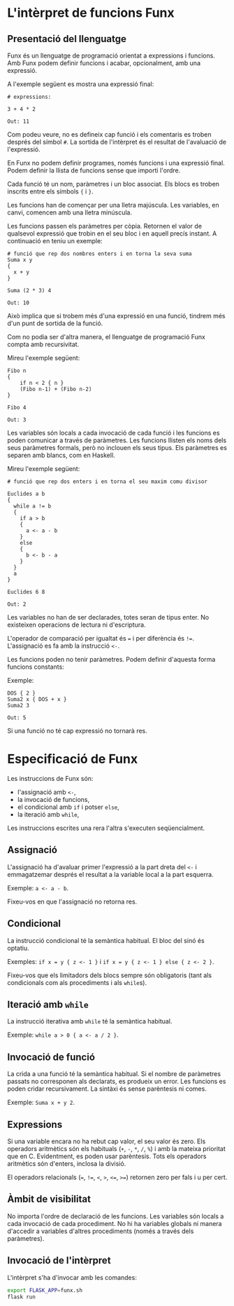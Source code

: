 # L'intèrpret de funcions Funx

## Presentació del llenguatge

Funx és un llenguatge de programació orientat a expressions i funcions. Amb 
Funx podem definir funcions i acabar, opcionalment, amb una expressió.

A l'exemple següent es mostra una expressió final:

```
# expressions:

3 + 4 * 2
```

```
Out: 11
```

Com podeu veure, no es defineix cap funció i els comentaris es troben després
del símbol `#`. La sortida de l'intèrpret és el resultat de l'avaluació de 
l'expressió.

En Funx no podem definir programes, només funcions i una expressió final. Podem 
definir la llista de funcions sense que importi l'ordre.

Cada funció té un nom, paràmetres i un bloc associat. Els blocs es troben 
inscrits entre els símbols `{` i `}`.

Les funcions han de començar per una lletra majúscula. Les variables, en canvi, 
comencen amb una lletra minúscula.

Les funcions passen els paràmetres per còpia. Retornen el valor de qualsevol 
expressió que trobin en el seu bloc i en aquell precís instant. A continuació 
en teniu un exemple:

```
# funció que rep dos nombres enters i en torna la seva suma
Suma x y
{
  x + y
}

Suma (2 * 3) 4 
```

```
Out: 10
```

Això implica que si trobem més d'una expressió en una funció, tindrem més d'un punt de 
sortida de la funció. 

Com no podia ser d'altra manera, el llenguatge de programació Funx compta amb 
recursivitat. 

Mireu l'exemple següent:

```
Fibo n
{
    if n < 2 { n }
    (Fibo n-1) + (Fibo n-2)
}

Fibo 4
```

```
Out: 3
```

Les variables són locals a cada invocació de cada funció i les funcions es 
poden comunicar a través de paràmetres. Les funcions llisten els noms dels seus
paràmetres formals, però no inclouen els seus tipus. Els paràmetres es separen
amb blancs, com en Haskell.

Mireu l'exemple següent:

```
# funció que rep dos enters i en torna el seu maxim comu divisor

Euclides a b
{
  while a != b
  {
    if a > b 
    {
      a <- a - b
    }
    else
    {
      b <- b - a
    }
  }
  a
}

Euclides 6 8
```

```
Out: 2
```

Les variables no han de ser declarades, totes seran de tipus enter. No 
existeixen operacions de lectura ni d'escriptura.

L'operador de comparació per igualtat és `=` i per diferència és `!=`. 
L'assignació es fa amb la instrucció `<-`.

Les funcions poden no tenir paràmetres. 
Podem definir d'aquesta forma funcions constants:

Exemple:
  
```
DOS { 2 }
Suma2 x { DOS + x }
Suma2 3
```

```
Out: 5
``` 

Si una funció no té cap expressió no tornarà res.

# Especificació de Funx

Les instruccions de Funx són:

- l'assignació amb `<-`,
- la invocació de funcions,
- el condicional amb `if` i potser `else`,
- la iteració amb `while`,

Les instruccions escrites una rera l'altra s'executen seqüencialment.

## Assignació

L'assignació ha d'avaluar primer l'expressió a la part dreta del `<-` i 
emmagatzemar després el resultat a la variable local a la part esquerra. 

Exemple: `a <- a - b`. 

Fixeu-vos en que l'assignació no retorna res. 

## Condicional

La instrucció condicional té la semàntica habitual. El bloc del sinó és optatiu.

Exemples: `if x = y { z <- 1 }` i `if x = y { z <- 1 } else { z <- 2 }`. 

Fixeu-vos que els limitadors dels blocs sempre són obligatoris (tant als 
condicionals com als procediments i als `while`s).

## Iteració amb `while`

La instrucció iterativa amb `while` té la semàntica habitual. 

Exemple: `while a > 0 { a <- a / 2 }`.

## Invocació de funció

La crida a una funció té la semàntica habitual.
Si el nombre de paràmetres passats no corresponen als declarats, es produeix un 
error. Les funcions es poden cridar recursivament. La sintàxi és sense parèntesis ni comes.

Exemple: `Suma x + y 2`.

## Expressions

Si una variable encara no ha rebut cap valor, el seu valor és zero. Els
operadors aritmètics són els habituals (`+`, `-`, `*`, `/`, `%`) i amb la
mateixa prioritat que en C. Evidentment, es poden usar parèntesis. Tots els
operadors aritmètics són d'enters, inclosa la divisió. 

El operadors relacionals (`=`, `!=`, `<`, `>`, `<=`, `>=`) retornen zero per fals i u per
cert.

## Àmbit de visibilitat

No importa l'ordre de declaració de les funcions. Les variables són locals a
cada invocació de cada procediment. No hi ha variables globals ni manera
d'accedir a variables d'altres procediments (només a través dels paràmetres).

## Invocació de l'intèrpret


L'intèrpret s'ha d'invocar amb les comandes:

```bash
export FLASK_APP=funx.sh
flask run
```
